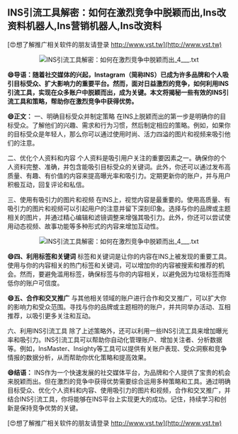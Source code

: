 ## **INS引流工具解密：如何在激烈竞争中脱颖而出,Ins改资料机器人,Ins营销机器人,Ins改资料**

[😍想了解推广相关软件的朋友请登录 http://www.vst.tw](http://www.vst.tw)

 <center><img src="https://vst.tw/MP4/tuiguang/png/0.png" alt="INS引流工具解密：如何在激烈竞争中脱颖而出_4___.txt"></center>

**😄导语：随着社交媒体的兴起，Instagram（简称INS）已成为许多品牌和个人吸引目标受众、扩大影响力的重要平台。然而，面对日益激烈的竞争，如何利用INS引流工具，实现在众多账户中脱颖而出，成为关键。本文将揭秘一些有效的INS引流工具和策略，帮助你在激烈竞争中获得优势。**

**😄正文：**
一、明确目标受众并制定策略
在INS上脱颖而出的第一步是明确你的目标受众。了解他们的兴趣、需求和行为习惯，然后制定相应的策略。例如，如果你的目标受众是年轻人，那么你可以通过使用时尚、活力四溢的图片和视频来吸引他们的注意。

二、优化个人资料和内容
个人资料是吸引用户关注的重要因素之一。确保你的个人资料完整、准确，并包含能吸引目标受众的关键词。此外，你还可以通过发布高质量、有趣、有价值的内容来提高曝光率和吸引力。定期更新你的账户，并与用户积极互动，回复评论和私信。

三、使用有吸引力的图片和视频
在INS上，视觉内容是最重要的。使用高质量、有吸引力的图片和视频可以引起用户的注意并留下深刻印象。选择与你的品牌或主题相关的图片，并通过精心编辑和滤镜调整来增强其吸引力。此外，你还可以尝试使用动态视频、故事功能等多种形式的内容来增加互动性。

 <center><img src="https://vst.tw/MP4/tuiguang/png/4.png" alt="INS引流工具解密：如何在激烈竞争中脱颖而出_4___.txt"></center>

**😄四、利用标签和关键词**
标签和关键词是让你的内容在INS上被发现的重要工具。使用与你的内容相关的热门标签和关键词，可以增加你的内容被搜索和推荐的机会。然而，要避免滥用标签，确保标签与你的内容相关，以避免因为垃圾标签而降低你的账户可信度。

**😄五、合作和交叉推广**
与其他相关领域的账户进行合作和交叉推广，可以扩大你的影响力和受众范围。寻找与你的品牌或主题相符的账户，并共同举办活动、互相推荐，以吸引更多关注和互动。

六、利用INS引流工具
除了上述策略外，还可以利用一些INS引流工具来增加曝光率和吸引力。INS引流工具可以帮助你自动化管理账户、增加关注者、分析数据等。例如，InsMaster、Insighty等工具可以提供有关账户表现、受众洞察和竞争情报的数据分析，从而帮助你优化策略和提高效果。

**😄结语：**
INS作为一个快速发展的社交媒体平台，为品牌和个人提供了宝贵的机会来脱颖而出。但在激烈的竞争中获得优势需要综合运用多种策略和工具。通过明确目标受众、优化个人资料和内容、使用吸引力的图片和视频，合作和交叉推广，并结合INS引流工具，你将能够在INS平台上实现更大的成功。记住，持续学习和创新是保持竞争优势的关键。

[😍想了解推广相关软件的朋友请登录 http://www.vst.tw](http://www.vst.tw)



